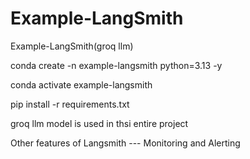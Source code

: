 # Example-LangSmith
Example-LangSmith(groq llm)


conda create -n example-langsmith python=3.13 -y

 conda activate example-langsmith


 pip install -r requirements.txt


groq llm model is used in thsi entire project

 
Other features of Langsmith --- Monitoring and Alerting

